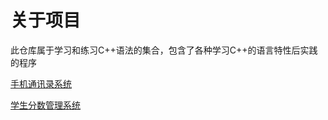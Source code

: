 # 关于项目

此仓库属于学习和练习C++语法的集合，包含了各种学习C++的语言特性后实践的程序

[手机通讯录系统](https://github.com/ROBINwan999/RobinFirst-XXX/tree/main/ContactsSystem)

[学生分数管理系统](https://github.com/ROBINwan999/RobinFirst-XXX/tree/main/StudentMarkAnalysisSystem)
